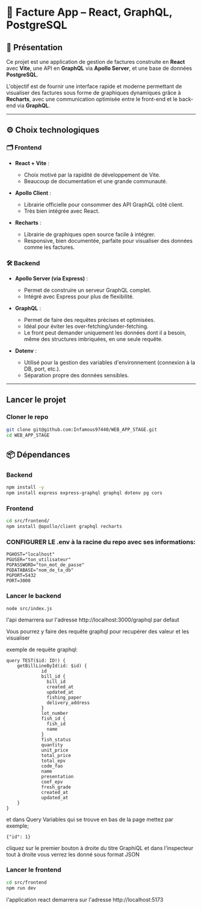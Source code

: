 # 💼 Facture App – React, GraphQL, PostgreSQL

## 🧠 Présentation

Ce projet est une application de gestion de factures construite en **React** avec **Vite**, une API en **GraphQL** via **Apollo Server**, et une base de données **PostgreSQL**.

L'objectif est de fournir une interface rapide et moderne permettant de visualiser des factures sous forme de graphiques dynamiques grâce à **Recharts**, avec une communication optimisée entre le front-end et le back-end via **GraphQL**.

---

## ⚙️ Choix technologiques

### 🗂️ Frontend

- **React + Vite** :
  - Choix motivé par la rapidité de développement de Vite.
  - Beaucoup de documentation et une grande communauté.
  
- **Apollo Client** :
  - Librairie officielle pour consommer des API GraphQL côté client.
  - Très bien intégrée avec React.
  
- **Recharts** :
  - Librairie de graphiques open source facile à intégrer.
  - Responsive, bien documentée, parfaite pour visualiser des données comme les factures.

### 🛠️ Backend

- **Apollo Server (via Express)** :
  - Permet de construire un serveur GraphQL complet.
  - Intégré avec Express pour plus de flexibilité.
  
- **GraphQL** :
  - Permet de faire des requêtes précises et optimisées.
  - Idéal pour éviter les over-fetching/under-fetching.
  - Le front peut demander uniquement les données dont il a besoin, même des structures imbriquées, en une seule requête.

- **Dotenv** :
  - Utilisé pour la gestion des variables d'environnement (connexion à la DB, port, etc.).
  - Séparation propre des données sensibles.

---

## Lancer le projet

### Cloner le repo
```bash
git clone git@github.com:Infamous97440/WEB_APP_STAGE.git
cd WEB_APP_STAGE
```

## 📦 Dépendances

### Backend

```bash
npm install -y
npm install express express-graphql graphql dotenv pg cors
```

### Frontend
```bash
cd src/frontend/
npm install @apollo/client graphql recharts
```

### CONFIGURER LE .env à la racine du repo avec ses informations:
```
PGHOST="localhost"
PGUSER="ton_utilisateur"
PGPASSWORD="ton_mot_de_passe"
PGDATABASE="nom_de_ta_db"
PGPORT=5432
PORT=3000
```
### Lancer le backend
```
node src/index.js
```
l'api demarrera sur l'adresse http://localhost:3000/graphql par defaut

Vous pourrez y faire des requête graphql pour recupérer des valeur et les visualiser

exemple de requête graphql:
```
query TEST($id: ID!) {
    getBillLineById(id: $id) {
             id
             bill_id {
               bill_id
               created_at
               updated_at
               fishing_paper
               delivery_address
             }
             lot_number
             fish_id {
               fish_id
               name
             }
             fish_status
             quantity
             unit_price
             total_price
             total_epv
             code_fao
             name
             presentation
             coef_epv
             fresh_grade
             created_at
             updated_at
    }
}
```
et dans Query Variables qui se trouve en bas de la page mettez par exemple;
```
{"id": 1}
```
cliquez sur le premier bouton à droite du titre GraphiQL et dans l'inspecteur tout à droite vous verrez les donné sous format JSON

### Lancer le frontend
```bash
cd src/frontend
npm run dev
```
l'application react demarrera sur l'adresse http://localhost:5173
